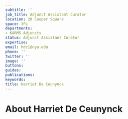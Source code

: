 ```yaml
---
subtitle: ''
job_title: Adjunct Assistant Curator
location: 20 Cooper Square
space: 3FL
departments:
- KARMS Adjuncts
status: Adjunct Assistant Curator
expertise: 
email: hdc1@nyu.edu
phone: ''
twitter: ''
image: ''
buttons: 
guides: 
publications: 
keywords: 
title: Harriet De Ceunynck
---
```


# About Harriet De Ceunynck
